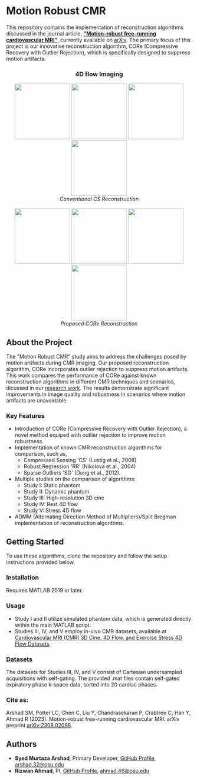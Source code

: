 # Motion Robust CMR

This repository contains the implementation of reconstruction algorithms discussed in the journal article, **["Motion-robust free-running cardiovascular MRI"](https://arxiv.org/abs/2308.02088)**, currently available on [arXiv](https://arxiv.org/abs/2308.02088). The primary focus of this project is our innovative reconstruction algorithm, CORe (Compressive Recovery with Outlier Rejection), which is specifically designed to suppress motion artifacts.
<p align="center">
  <h3 align="center">4D flow Imaging</h3>
</p>
<p align="center">
  <img src="https://github.com/OSU-MR/motion-robust-CMR/assets/97550963/c0009d80-6d4c-43f2-80dc-aa39fc82621a" height="150"/>
  <img src="https://github.com/OSU-MR/motion-robust-CMR/assets/97550963/78bec8c9-1d59-4a5e-bd16-3d7cbd1e2542" height="150"/>
  <img src="https://github.com/OSU-MR/motion-robust-CMR/assets/97550963/0394e661-6f01-47c2-8222-f3c49ec85f07" height="150"/>
  <img src="https://github.com/OSU-MR/motion-robust-CMR/assets/97550963/058f9fdd-e747-48de-9174-28e3900d5b79"height="150"/>
  <br>
  <em>Conventional CS Reconstruction</em>
  <br>
  <br>
  <img src="https://github.com/OSU-MR/motion-robust-CMR/assets/97550963/867e745a-e4aa-4546-a5cb-4a002c1c2fec" height="150"/>
  <img src="https://github.com/OSU-MR/motion-robust-CMR/assets/97550963/819588f0-7029-4748-a93c-627f141a906d" height="150"/>
  <img src="https://github.com/OSU-MR/motion-robust-CMR/assets/97550963/819588f0-7029-4748-a93c-627f141a906d" height="150"/>
  <img src="https://github.com/OSU-MR/motion-robust-CMR/assets/97550963/d73e0771-c8bb-4e55-856d-11658edfc4f3" height="150"/>
  <br>
  <em>Proposed CORe Reconstruction</em>
<!--  <em>Conventional CS Reconstruction</em></span>-->
  <!-- <img src="https://github.com/OSU-MR/motion-robust-CMR/assets/97550963/db49819d-3aa0-4614-ad37-46f904f9bf22" width="200" height="20"/>-->
 <!-- <em>Proposed CORe Reconstruction</em></span>-->
</p>

## About the Project

The "Motion Robust CMR" study aims to address the challenges posed by motion artifacts during CMR imaging. Our proposed reconstruction algorithm, CORe incorporates outlier rejection to suppress motion artifacts. This work compares the performance of CORe against known reconstruction algorithms in different CMR techniques and scenarios, dicussed in our [research work](https://arxiv.org/abs/2308.02088). The results demonstrate significant improvements in image quality and robustness in scenarios where motion artifacts are unavoidable.

### Key Features
- Introduction of CORe (Compressive Recovery with Outlier Rejection), a novel method equiped with outlier rejection to improve motion robustness.
- Implementation of known CMR reconstruction algorithms for comparison, such as,
  - Compressed Sensing 'CS' (Lustig et al., 2008)
  - Robust Regression 'RR' (Nikolova et al., 2004)
  - Sparse Outliers 'SO' (Dong et al., 2012).
- Multiple studies on the comparison of algorithms:
   - Study I: Static phantom
   - Study II: Dynamic phantom
   - Study III: High-resolution 3D cine
   - Study IV: Rest 4D flow
   - Study V: Stress 4D flow
- ADMM (Alternating Direction Method of Multipliers)/Split Bregman implementation of reconstruction algorithms.

## Getting Started

To use these algorithms, clone the repository and follow the setup instructions provided below.

### Installation

Requires MATLAB 2019 or later.

### Usage
- Study I and II utilize simulated phantom data, which is generated directly within the main MATLAB script.
- Studies III, IV, and V employ in-vivo CMR datasets, available at [Cardiovascular MRI (CMR) 3D Cine, 4D Flow, and Exercise Stress 4D Flow Datasets](https://zenodo.org/records/8105485).

### [Datasets](https://zenodo.org/records/8105485)
The datasets for Studies III, IV, and V consist of Cartesian undersampled acquisitions with self-gating. The provided .mat files contain self-gated expiratory phase k-space data, sorted into 20 cardiac phases.


### Cite as:

Arshad SM, Potter LC, Chen C, Liu Y, Chandrasekaran P, Crabtree C, Han Y, Ahmad R (2023). Motion-robust free-running cardiovascular MRI. arXiv preprint [arXiv:2308.02088](https://arxiv.org/abs/2308.02088).

## Authors 

- **Syed Murtaza Arshad**, Primary Developer, [GitHub Profile](https://github.com/syedmurtazaarshad), arshad.32@osu.edu
- **Rizwan Ahmad**, PI, [GitHub Profile](https://github.com/OSU-CMR), ahmad.46@osu.edu
